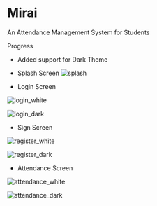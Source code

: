 # Mirai

An Attendance Management System for Students

Progress
- Added support for Dark Theme

- Splash Screen
![splash](https://user-images.githubusercontent.com/50176100/90331476-911a2480-dfac-11ea-921d-b77e79fd358c.png)

- Login Screen

![login_white](https://user-images.githubusercontent.com/50176100/90331477-95ded880-dfac-11ea-89d2-918de29df538.png)

![login_dark](https://user-images.githubusercontent.com/50176100/90331483-a4c58b00-dfac-11ea-81c4-56649bb02f66.png)

- Sign Screen

![register_white](https://user-images.githubusercontent.com/50176100/90331479-99725f80-dfac-11ea-9ca4-6fb4ca260f12.png)

![register_dark](https://user-images.githubusercontent.com/50176100/90331485-a8f1a880-dfac-11ea-8283-3c28581738e4.png)

- Attendance Screen

![attendance_white](https://user-images.githubusercontent.com/50176100/90331482-9d9e7d00-dfac-11ea-87d5-6954d7180892.png)

![attendance_dark](https://user-images.githubusercontent.com/50176100/90331490-ad1dc600-dfac-11ea-820a-3cc563e3cc03.png)
